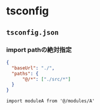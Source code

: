 # tsconfig

## `tsconfig.json`
### import pathの絶対指定
```json
{
  "baseUrl": "./",
  "paths": {
      "@/*": ["./src/*"]
  }
}
```

```tsx
import moduleA from '@/modules/A'
```